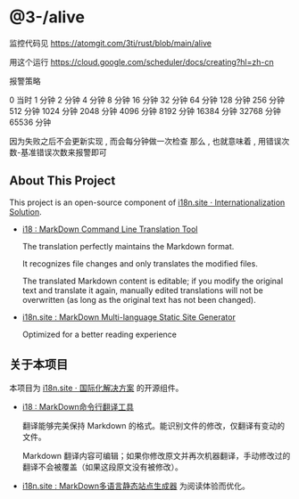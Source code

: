 # @3-/alive

监控代码见
https://atomgit.com/3ti/rust/blob/main/alive

用这个运行
https://cloud.google.com/scheduler/docs/creating?hl=zh-cn

报警策略

0 当时
1 分钟
2 分钟
4 分钟
8 分钟
16 分钟
32 分钟
64 分钟
128 分钟
256 分钟
512 分钟
1024 分钟
2048 分钟
4096 分钟
8192 分钟
16384 分钟
32768 分钟
65536 分钟

因为失败之后不会更新实现 , 而会每分钟做一次检查
那么 , 也就意味着 , 用错误次数-基准错误次数来报警即可

## About This Project

This project is an open-source component of [i18n.site ⋅ Internationalization Solution](https://i18n.site).

* [i18 : MarkDown Command Line Translation Tool](https://i18n.site/i18)

  The translation perfectly maintains the Markdown format.

  It recognizes file changes and only translates the modified files.

  The translated Markdown content is editable; if you modify the original text and translate it again, manually edited translations will not be overwritten (as long as the original text has not been changed).

* [i18n.site : MarkDown Multi-language Static Site Generator](https://i18n.site/i18n.site)

  Optimized for a better reading experience

## 关于本项目

本项目为 [i18n.site ⋅ 国际化解决方案](https://i18n.site) 的开源组件。

* [i18 :  MarkDown命令行翻译工具](https://i18n.site/i18)

  翻译能够完美保持 Markdown 的格式。能识别文件的修改，仅翻译有变动的文件。

  Markdown 翻译内容可编辑；如果你修改原文并再次机器翻译，手动修改过的翻译不会被覆盖（如果这段原文没有被修改）。

* [i18n.site : MarkDown多语言静态站点生成器](https://i18n.site/i18n.site) 为阅读体验而优化。